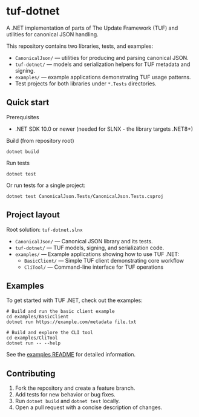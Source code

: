 # tuf-dotnet

A .NET implementation of parts of The Update Framework (TUF) and utilities for canonical JSON handling.

This repository contains two libraries, tests, and examples:

- `CanonicalJson/` — utilities for producing and parsing canonical JSON.
- `tuf-dotnet/` — models and serialization helpers for TUF metadata and signing.
- `examples/` — example applications demonstrating TUF usage patterns.
- Test projects for both libraries under `*.Tests` directories.

## Quick start

Prerequisites

- .NET SDK 10.0 or newer (needed for SLNX - the library targets .NET8+)

Build (from repository root)

```shell
dotnet build
```

Run tests

```shell
dotnet test
```

Or run tests for a single project:

```shell
dotnet test CanonicalJson.Tests/CanonicalJson.Tests.csproj
```

## Project layout

Root solution: `tuf-dotnet.slnx`

- `CanonicalJson/` — Canonical JSON library and its tests.
- `tuf-dotnet/` — TUF models, signing, and serialization code.
- `examples/` — Example applications showing how to use TUF .NET:
  - `BasicClient/` — Simple TUF client demonstrating core workflow
  - `CliTool/` — Command-line interface for TUF operations

## Examples

To get started with TUF .NET, check out the examples:

```shell
# Build and run the basic client example
cd examples/BasicClient
dotnet run https://example.com/metadata file.txt

# Build and explore the CLI tool
cd examples/CliTool
dotnet run -- --help
```

See the [examples README](examples/README.md) for detailed information.

## Contributing

1. Fork the repository and create a feature branch.
2. Add tests for new behavior or bug fixes.
3. Run `dotnet build` and `dotnet test` locally.
4. Open a pull request with a concise description of changes.